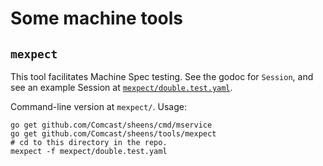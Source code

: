 # Some machine tools

## `mexpect`

This tool facilitates Machine Spec testing.  See the godoc for
`Session`, and see an example Session at
[`mexpect/double.test.yaml`](mexpect/double.test.yaml).

Command-line version at `mexpect/`.  Usage:

```Shell
go get github.com/Comcast/sheens/cmd/mservice
go get github.com/Comcast/sheens/tools/mexpect
# cd to this directory in the repo.
mexpect -f mexpect/double.test.yaml
```
